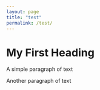 ```yaml
---
layout: page
title: "test"
permalink: /test/
---
```


<html>
    <head>
        <title>Test Page</title>
    </head>
    <body>
        <h1>My First Heading</h1>
        <p>A simple paragraph of text</p>
        <p>Another paragraph of text</p>
    </body>
</html>
